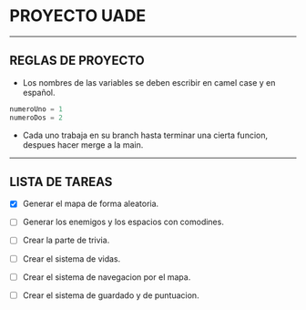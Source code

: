 # PROYECTO UADE

___


## REGLAS DE PROYECTO

* Los nombres de las variables se deben escribir en camel case y en español.
``` python
numeroUno = 1
numeroDos = 2
```


* Cada uno trabaja en su branch hasta terminar una cierta funcion, despues hacer merge a la main.

___

## LISTA DE TAREAS

* [x] Generar el mapa de forma aleatoria.
* [ ] Generar los enemigos y los espacios con comodines.
* [ ] Crear la parte de trivia.
* [ ] Crear el sistema de vidas.
* [ ] Crear el sistema de navegacion por el mapa.
* [ ] Crear el sistema de guardado y de puntuacion.

